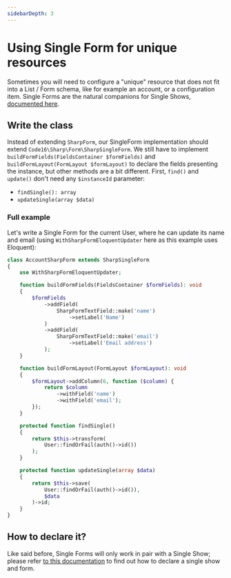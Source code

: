```yaml
---
sidebarDepth: 3
---
```


# Using Single Form for unique resources

Sometimes you will need to configure a "unique" resource that does not fit into a List / Form schema, like for example an account, or a configuration item. Single Forms are the natural companions for
Single Shows, [documented here](single-show.md).

## Write the class

Instead of extending `SharpForm`, our SingleForm implementation should extend `Code16\Sharp\Form\SharpSingleForm`. We still have to implement `buildFormFields(FieldsContainer $formFields)` and `buildFormLayout(FormLayout $formLayout)` to declare the fields presenting the instance, but other methods are a bit different. First, `find()` and `update()` don't need any `$instanceId` parameter:

- `findSingle(): array`
- `updateSingle(array $data)`

### Full example

Let's write a Single Form for the current User, where he can update its name and email (using `WithSharpFormEloquentUpdater` here as this example uses Eloquent):

```php
class AccountSharpForm extends SharpSingleForm
{
    use WithSharpFormEloquentUpdater;

    function buildFormFields(FieldsContainer $formFields): void
    {
        $formFields
            ->addField(
                SharpFormTextField::make('name')
                    ->setLabel('Name')
            )
            ->addField(
                SharpFormTextField::make('email')
                    ->setLabel('Email address')
            );
    }

    function buildFormLayout(FormLayout $formLayout): void
    {
        $formLayout->addColumn(6, function ($column) {
            return $column
                ->withField('name')
                ->withField('email');
        });
    }

    protected function findSingle()
    {
        return $this->transform(
            User::findOrFail(auth()->id())
        );
    }

    protected function updateSingle(array $data)
    {
        return $this->save(
            User::findOrFail(auth()->id()), 
            $data
        )->id;
    }
}
```


## How to declare it?

Like said before, Single Forms will only work in pair with a Single Show; please refer [to this documentation](single-show.md#single-show-declaration) to find out how to declare a single show and form.
